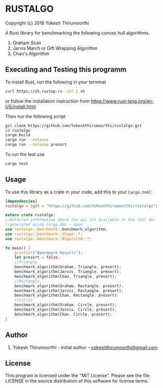 # RUSTALGO

Copyright (c) 2018 Yokesh Thirumoorthi

A Rust library for benchmarking the following convex hull algorithms.

1. Graham Scan
2. Jarvis March or Gift Wrapping Algorithm
3. Chan's Algorithm

## Executing and Testing this programm
To install Rust, run the following in your terminal

```bash
curl https://sh.rustup.rs -sSf | sh
```

or follow the installation instruction from https://www.rust-lang.org/en-US/install.html.

Then run the following script

```bash
git clone https://github.com/Yokeshthirumoorthi/rustalgo.git
cd rustalgo
cargo build
cargo run --release
cargo run --release presort
```

To run the test use

```bash
cargo test
```

## Usage

To use this library as a crate in your code, add this to your `Cargo.toml`:

```toml
[dependencies]
rustalgo = {git = "https://github.com/Yokeshthirumoorthi/rustalgo"}
```

```rust
extern crate rustalgo;
//Detailed information about the api are available in the rust doc
//generated using cargo doc --open
use rustalgo::benchmark::benchmark_algorithm;
use rustalgo::benchmark::Shape::*;
use rustalgo::benchmark::Algorithm::*;

fn main() {
    println!("Benchmark Results");
    let presort = false;
    //Triangle
    benchmark_algorithm(Graham, Triangle, presort);
    benchmark_algorithm(Jarvis, Triangle, presort);
    benchmark_algorithm(Chan, Triangle, presort);
    //Rectangle
    benchmark_algorithm(Graham, Rectangle, presort);
    benchmark_algorithm(Jarvis, Rectangle, presort);
    benchmark_algorithm(Chan, Rectangle, presort);
    //Circle
    benchmark_algorithm(Graham, Circle, presort);
    benchmark_algorithm(Jarvis, Circle, presort);
    benchmark_algorithm(Chan, Circle, presort);
}
```
## Author
1. Yokesh Thirumoorthi - initial author - yokeshthirumoorthi@gmail.com

## License

This program is licensed under the "MIT License". Please see the file LICENSE in the source distribution of this software for license terms.